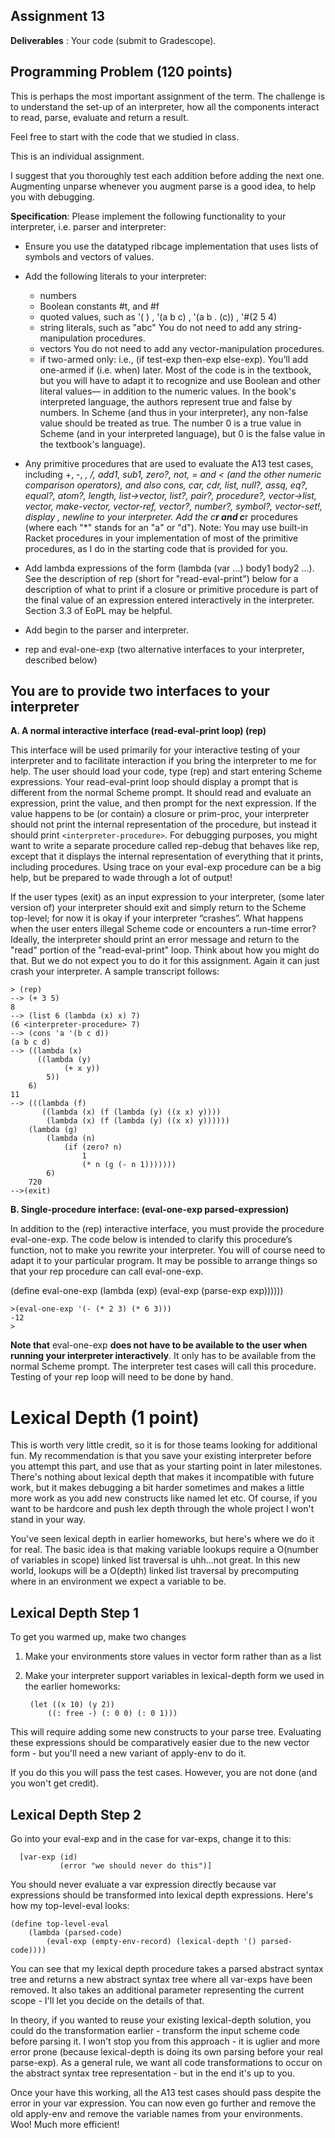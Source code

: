 ## Assignment 13

**Deliverables** : Your code (submit to Gradescope).  

## Programming Problem (120 points)

This is perhaps the most important assignment of the term. The challenge is to understand the set-up of an interpreter, how all the components interact to read, parse, evaluate and return a result.

Feel free to start with the code that we studied in class.

This is an individual assignment.

I suggest that you thoroughly test each addition before adding the next one. Augmenting unparse whenever you augment parse is a good idea, to help you with debugging.

**Specification**:  Please implement the following functionality to your interpreter, i.e. parser and interpreter:

- Ensure you use the datatyped ribcage implementation that uses lists of symbols and vectors of values.
- Add the following literals to your interpreter:
    - numbers
    - Boolean constants #t, and #f 
    - quoted values, such as '( ) ,  '(a b c) , '(a b . (c)) , '#(2 5 4)
    - string literals, such as "abc" You do not need to add any string-manipulation procedures.
    - vectors You do not need to add any vector-manipulation procedures.
    - if  two-armed only: i.e., (if test-exp then-exp else-exp).  You’ll add one-armed if (i.e. when) later.  Most of the code is in the textbook, but you will have to adapt it to recognize and use Boolean and other literal values–– in addition to the numeric values.  In the book's interpreted language, the authors represent true and false by numbers. In Scheme (and thus in your interpreter), any non-false value should be treated as true.  The number 0 is a true value in Scheme (and in your interpreted language), but 0 is the false value in the textbook's language). 	

- Any primitive procedures that are used to evaluate the A13 test cases, including  +, -, *, /, add1, sub1, zero?,  not, = and < (and the other numeric comparison operators), and also cons, car, cdr, list, null?, assq, eq?, equal?, atom?, length,  list->vector, list?, pair?,  procedure?, vector->list, vector, make-vector, vector-ref, vector?, number?, symbol?, vector-set!,  display , newline to your interpreter.   Add the c**r and c***r procedures (where each "*" stands for an "a" or "d"). Note: You may use built-in Racket procedures in your implementation of most of the primitive procedures, as I do in the starting code that is provided for you.
-  Add lambda expressions of the form (lambda (var ...) body1 body2 ...). See the description of rep (short for "read-eval-print") below for a description of what to print if a closure or primitive procedure is part of the final value of an expression entered interactively in the interpreter.  Section 3.3 of EoPL may be helpful.
- Add begin to the parser and interpreter. 
- rep and eval-one-exp  (two alternative interfaces to your interpreter, described below)


## You are to provide two interfaces to your interpreter

**A.   A normal interactive interface (read-eval-print loop)  (rep)**

This interface will be used primarily for your interactive testing of your interpreter and to facilitate interaction if you bring the interpreter to me for help.  The user should load your code, type 
    (rep)
and start entering Scheme expressions.  Your read-eval-print loop should display a prompt that is different from the normal Scheme prompt.  It should read and evaluate an expression, print the value, and then prompt for the next expression.  If the value happens to be (or contain) a closure or prim-proc, your interpreter should not print the internal representation of the procedure, but instead it should print `<interpreter-procedure>`.  For debugging purposes, you might want to write a separate procedure called rep-debug that behaves like rep, except that it displays the internal representation of everything that it prints, including procedures.  Using trace on your eval-exp procedure can be a big help, but be prepared to wade through a lot of output!  

If the user types (exit) as an input expression to your interpreter, (some later version of) your interpreter should exit and simply return to the Scheme top-level; for now it is okay if your interpreter “crashes”.  What happens when the user enters illegal Scheme code or encounters a run-time error?   Ideally, the interpreter should print an error message and return to the "read" portion of the "read-eval-print" loop.  Think about how you might do that.  But we do not expect you to do it for this assignment. Again it can just crash your interpreter.  A sample transcript follows:

    > (rep)
    --> (+ 3 5)
    8
    --> (list 6 (lambda (x) x) 7)
    (6 <interpreter-procedure> 7)
    --> (cons 'a '(b c d))
    (a b c d)
    --> ((lambda (x)
          ((lambda (y)
                (+ x y))
            5))
        6)
    11  
    --> (((lambda (f)
           ((lambda (x) (f (lambda (y) ((x x) y))))
            (lambda (x) (f (lambda (y) ((x x) y))))))
        (lambda (g)
            (lambda (n)
                (if (zero? n)
                    1
                    (* n (g (- n 1)))))))
            6)
        720
    -->(exit)

**B. Single-procedure interface:  (eval-one-exp parsed-expression)**

In addition to the (rep) interactive interface, you must provide the procedure eval-one-exp.  The code below is intended to clarify this procedure’s function, not to make you rewrite your interpreter.  You will of course need to adapt it to your particular program.  It may be possible to arrange things so that your rep procedure can call eval-one-exp.

(define eval-one-exp 
 	   (lambda (exp) (eval-exp (parse-exp exp))))))

    >(eval-one-exp '(- (* 2 3) (* 6 3)))
    -12
    >

**Note that** eval-one-exp **does not have to be available to the user when running your interpreter interactively**.  It only has to be available from the normal Scheme prompt.  The interpreter test cases will call this procedure.  Testing of your rep loop will need to be done by hand.


# Lexical Depth (1 point)

This is worth very little credit, so it is for those teams looking for
additional fun.  My recommendation is that you save your existing
interpreter before you attempt this part, and use that as your
starting point in later milestones.  There's nothing about lexical
depth that makes it incompatible with future work, but it makes
debugging a bit harder sometimes and makes a little more work as you
add new constructs like named let etc.  Of course, if you want to be
hardcore and push lex depth through the whole project I won't stand in
your way.

You've seen lexical depth in earlier homeworks, but here's where we do
it for real.  The basic idea is that making variable lookups require a
O(number of variables in scope) linked list traversal is uhh...not
great.  In this new world, lookups will be a O(depth) linked list
traversal by precomputing where in an environment we expect a variable
to be.

## Lexical Depth Step 1

To get you warmed up, make two changes

1. Make your environments store values in vector form rather than as a
    list

2. Make your interpreter support variables in lexical-depth form we
   used in the earlier homeworks:

        (let ((x 10) (y 2))
            ((: free -) (: 0 0) (: 0 1)))
            
  This will require adding some new constructs to your parse tree.
  Evaluating these expressions should be comparatively easier due to
  the new vector form - but you'll need a new variant of apply-env to
  do it.
  
If you do this you will pass the test cases.  However, you are not
done (and you won't get credit).

## Lexical Depth Step 2

Go into your eval-exp and in the case for var-exps, change it to this:

      [var-exp (id)
               (error "we should never do this")]
               
You should never evaluate a var expression directly because var
expressions should be transformed into lexical depth expressions.
Here's how my top-level-eval looks:

    (define top-level-eval
        (lambda (parsed-code)
            (eval-exp (empty-env-record) (lexical-depth '() parsed-code))))
            
You can see that my lexical depth procedure takes a parsed abstract
syntax tree and returns a new abstract syntax tree where all var-exps
have been removed.  It also takes an additional parameter representing
the current scope - I'll let you decide on the details of that.

In theory, if you wanted to reuse your existing lexical-depth
solution, you could do the transformation earlier - transform the
input scheme code before parsing it.  I won't stop you from this
approach - it is uglier and more error prone (because lexical-depth is
doing its own parsing before your real parse-exp).  As a general rule,
we want all code transformations to occur on the abstract syntax tree
representation - but in the end it's up to you.

Once your have this working, all the A13 test cases should pass
despite the error in your var expression.  You can now even go further
and remove the old apply-env and remove the variable names from your
environments.  Woo!  Much more efficient!
